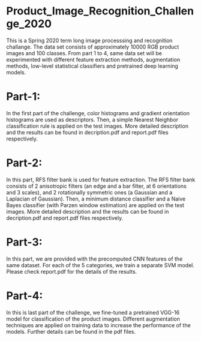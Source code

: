 # Product_Image_Recognition_Challenge_2020

This is a Spring 2020 term long image processsing and recognition challange. The data set consists of approximately 10000 RGB product images and 100 classes. From part 1 to 4, same data set will be experimented with different feature extraction methods, augmentation methods, low-level statistical classifiers and pretrained deep learning models.

# Part-1:
In the first part of the challenge, color histograms and gradient orientation histograms are used as descriptors. Then, a simple Nearest Neighbor classification rule is applied on the test images. More detailed description and the results can be found in decription.pdf and report.pdf files respectively.

# Part-2:
In this part, RFS filter bank is used for feature extraction. The RFS filter bank consists of 2 anisotropic filters (an edge and a bar filter, at 6 orientations and 3 scales), and 2 rotationally symmetric ones (a Gaussian and a Laplacian of Gaussian). Then, a minimum distance classifier and a Naive Bayes classifier (with Parzen window estimation) are applied on the test images. More detailed description and the results can be found in decription.pdf and report.pdf files respectively.

# Part-3:
In this part, we are provided with the precomputed CNN features of the same dataset. For each of the 5 categories, we train a separate SVM model. Please check report.pdf for the details of the results.

# Part-4:
In this is last part of the challenge, we fine-tuned a pretrained VGG-16 model for classification of the product images. Different augmentation techniques are applied on training data to increase the performance of the models. Further details can be found in the pdf files.
